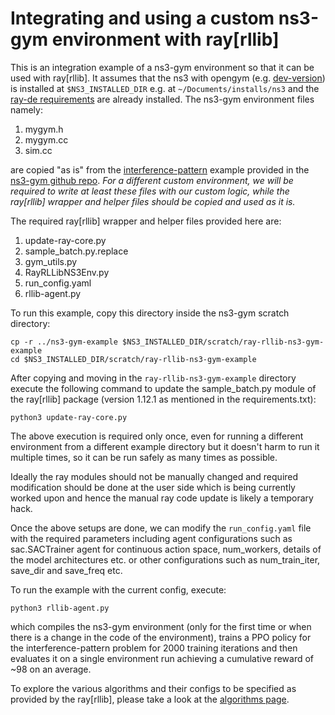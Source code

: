 # Integrating and using a custom ns3-gym environment with ray\[rllib\]

This is an integration example of a ns3-gym environment so that it can be used with ray\[rllib\]. It assumes that the ns3 with opengym (e.g. [dev-version](https://github.com/tkn-tub/ns3-gym)) is installed at `$NS3_INSTALLED_DIR` e.g. at `~/Documents/installs/ns3` and the [ray-de requirements](../../requirements.txt) are already installed. The ns3-gym environment files namely:

1. mygym.h
2. mygym.cc
3. sim.cc

are copied "as is" from the [interference-pattern](https://github.com/tkn-tub/ns3-gym/tree/master/scratch/interference-pattern) example provided in the [ns3-gym github repo](https://github.com/tkn-tub/ns3-gym). *For a different custom environment, we will be required to write at least these files with our custom logic, while the ray\[rllib\] wrapper and helper files should be copied and used as it is.*

The required ray\[rllib\] wrapper and helper files provided here are:

1. update-ray-core.py
2. sample_batch.py.replace
3. gym_utils.py
4. RayRLLibNS3Env.py
5. run_config.yaml
6. rllib-agent.py

To run this example, copy this directory inside the ns3-gym scratch directory:
```
cp -r ../ns3-gym-example $NS3_INSTALLED_DIR/scratch/ray-rllib-ns3-gym-example
cd $NS3_INSTALLED_DIR/scratch/ray-rllib-ns3-gym-example
```

After copying and moving in the `ray-rllib-ns3-gym-example` directory execute the following command to update the sample_batch.py module of the  ray\[rllib\] package (version 1.12.1 as mentioned in the requirements.txt):

```
python3 update-ray-core.py
```

The above execution is required only once, even for running a different environment from a different example directory but it doesn't harm to run it multiple times, so it can be run safely as many times as possible.

Ideally the ray modules should not be manually changed and required modification should be done at the user side which is being currently worked upon and hence the manual ray code update is likely a temporary hack.

Once the above setups are done, we can modify the `run_config.yaml` file with the required parameters including agent configurations such as sac.SACTrainer agent for continuous action space, num_workers, details of the model architectures etc. or other configurations such as num_train_iter, save_dir and save_freq etc.

To run the example with the current config, execute:

```
python3 rllib-agent.py
```

which compiles the ns3-gym environment (only for the first time or when there is a change in the code of the environment), trains a PPO policy for the interference-pattern problem for 2000 training iterations and then evaluates it on a single environment run achieving a cumulative reward of \~98 on an average.

To explore the various algorithms and their configs to be specified as provided by the ray\[rllib\], please take a look at the [algorithms page](https://docs.ray.io/en/latest/rllib/rllib-algorithms.html).